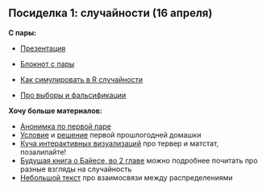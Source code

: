 ## Посиделка 1: случайности (16 апреля)

__С пары:__

* [Презентация](https://nbviewer.jupyter.org/github/FUlyankin/r_probability/blob/master/end_seminars_2020/sem01/presa01_intro.ipynb) 
* [Блокнот с пары](https://nbviewer.jupyter.org/github/FUlyankin/r_probability/blob/master/end_seminars_2020/sem01/dirty_sem01.ipynb)

* [Как симулировать в R случайности](https://nbviewer.jupyter.org/github/FUlyankin/r_probability/blob/master/end_seminars_2020/sem01/1.1%20Distributions.ipynb) 
* [Про выборы и фальсификации](https://nbviewer.jupyter.org/github/FUlyankin/r_probability/blob/master/end_seminars_2020/sem01/1.2%20Elections.ipynb) 


__Хочу больше материалов:__

* [Анонимка по первой паре](https://docs.google.com/forms/d/e/1FAIpQLSd3eKTmWJCH_VLsPRELgr1VPs5OlUcRhFN514rz4d6M5BGMhw/viewform)
* [Условие](https://nbviewer.jupyter.org/github/FUlyankin/r_probability/blob/master/end_seminars_2019/HW/HW1.ipynb) и [решение](https://nbviewer.jupyter.org/github/FUlyankin/r_probability/blob/master/end_seminars_2019/HW/HW1_solution.ipynb) первой прошлогодней домашки
* [Куча интерактивных визуализаций](https://seeing-theory.brown.edu/index.html) про тервер и матстат, позалипайте!
* [Будущая книга о Байесе, во 2 главе](https://github.com/FUlyankin/book_about_bayes/tree/master/Review%20chapters) можно подробнее почитать про разные взгляды на случайность
* [Небольшой текст](http://www.math.wm.edu/~leemis/2008amstat.pdf) про взаимосвязи между распределениями
